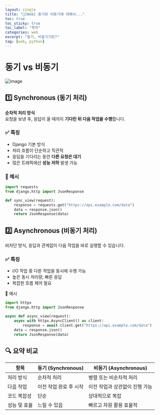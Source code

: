 ```yaml
---
layout: single
title: "📘[Web] 동기와 비동기에 대해서..."
toc: true
toc_sticky: true
toc_label: "목차"
categories: web
excerpt: "동기, 비동기기란?"
tag: [web, python]
---
```

# 동기 vs 비동기

![image](https://cdn.frontoverflow.com/document/first-met-redux/images/chapter_10/sync_and_async_in_redux.jpg)

## 1️⃣ Synchronous (동기 처리)

**순차적 처리 방식**  
요청을 보낸 후, 응답이 올 때까지 **기다린 뒤 다음 작업을 수행**합니다.

### ✅ 특징
- Django 기본 방식
- 처리 흐름이 단순하고 직관적
- 응답을 기다리는 동안 **다른 요청은 대기**
- 많은 트래픽에선 **성능 저하** 발생 가능

### 📌 예시

```python
import requests
from django.http import JsonResponse

def sync_view(request):
    response = requests.get("https://api.example.com/data")
    data = response.json()
    return JsonResponse(data)
```

## 2️⃣ Asynchronous (비동기 처리)
비차단 방식, 응답과 관계없이 다음 작업을 바로 실행할 수 있습니다.

### ✅ 특징
- I/O 작업 중 다른 작업을 동시에 수행 가능
- 높은 동시 처리량, 빠른 응답
- 복잡한 흐름 제어 필요

📌 예시
```python
import httpx
from django.http import JsonResponse

async def async_view(request):
    async with httpx.AsyncClient() as client:
        response = await client.get("https://api.example.com/data")
    data = response.json()
    return JsonResponse(data)

```

## 🔍 요약 비교

| 항목      | 동기 (Synchronous) | 비동기 (Asynchronous) |
| ------- | ---------------- | ------------------ |
| 처리 방식   | 순차적 처리           | 병렬 또는 비순차적 처리      |
| 다음 작업   | 이전 작업 완료 후 시작    | 이전 작업과 상관없이 진행 가능  |
| 코드 복잡성  | 단순               | 상대적으로 복잡           |
| 성능 및 효율 | 느릴 수 있음          | 빠르고 자원 활용 효율적      |


